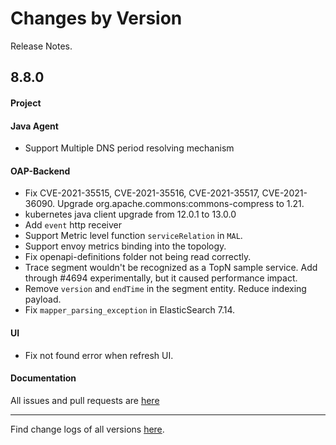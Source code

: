 Changes by Version
==================
Release Notes.

8.8.0
------------------

#### Project

#### Java Agent

* Support Multiple DNS period resolving mechanism

#### OAP-Backend

* Fix CVE-2021-35515, CVE-2021-35516, CVE-2021-35517, CVE-2021-36090. Upgrade org.apache.commons:commons-compress to
  1.21.
* kubernetes java client upgrade from 12.0.1 to 13.0.0
* Add `event` http receiver
* Support Metric level function `serviceRelation` in `MAL`.
* Support envoy metrics binding into the topology.
* Fix openapi-definitions folder not being read correctly.
* Trace segment wouldn't be recognized as a TopN sample service. Add through #4694 experimentally, but it caused
  performance impact.
* Remove `version` and `endTime` in the segment entity. Reduce indexing payload. 
* Fix `mapper_parsing_exception` in ElasticSearch 7.14.

#### UI

* Fix not found error when refresh UI.

#### Documentation

All issues and pull requests are [here](https://github.com/apache/skywalking/milestone/96?closed=1)

------------------
Find change logs of all versions [here](changes).

